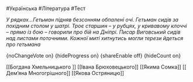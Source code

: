 #Українська #Література #Тест

*У рядках…Гетьман підняв безсонням обпалені очі.
Гетьман сидів за похідним столом у шатрі.
Троє старшин – у рубцях, у кривавому клоччі –
прямо із бою – говорили про бій на Дніпрі.
Писар Виговський сидів над листами поточними.
Кожної миті хитнутись могли терези
йдеться про гетьмана*

{noChangeVote on}
{hideProgress on}
{shareEnable off}
{hideCount on}

[[Богдана Хмельницького ]]
[[Івана Брюховецького]]
[[Якима Сомка]]
[[ Дем’яна Многогрішного]]
[[Якова Остряницю]]
